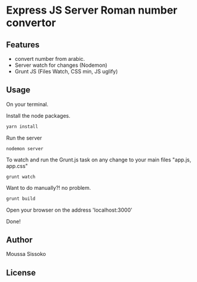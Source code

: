 Express JS Server Roman number convertor
============================

Features
-----------
- convert number from arabic.
- Server watch for changes (Nodemon)
- Grunt JS (Files Watch, CSS min, JS uglify)

Usage
-----------
On your terminal.

Install the node packages.
```ruby
yarn install
```

Run the server
```
nodemon server
```

To watch and run the Grunt.js task on any change to your main files "app.js, app.css"
```
grunt watch
```

Want to do manually?! no problem.
```ruby
grunt build
```

Open your browser on the address 'localhost:3000'

Done!

Author
-----------
Moussa Sissoko

License
-----------
